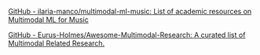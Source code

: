 
[GitHub - ilaria-manco/multimodal-ml-music: List of academic resources on Multimodal ML for Music](https://github.com/ilaria-manco/multimodal-ml-music)

[GitHub - Eurus-Holmes/Awesome-Multimodal-Research: A curated list of Multimodal Related Research.](https://github.com/Eurus-Holmes/Awesome-Multimodal-Research)
